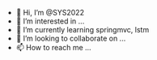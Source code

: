 - 👋 Hi, I’m @SYS2022
- 👀 I’m interested in ...
- 🌱 I’m currently learning springmvc, lstm
- 💞️ I’m looking to collaborate on ...
- 📫 How to reach me ...

<!---
SYS2022/SYS2022 is a ✨ special ✨ repository because its `README.md` (this file) appears on your GitHub profile.
You can click the Preview link to take a look at your changes.
--->
